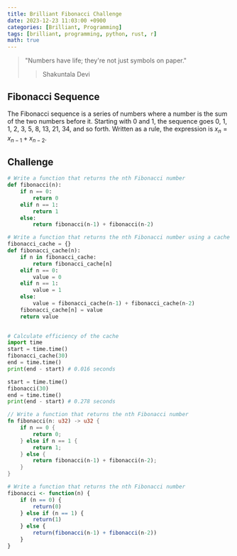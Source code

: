 ```yaml
---
title: Brilliant Fibonacci Challenge
date: 2023-12-23 11:03:00 +0900
categories: [Brilliant, Programming]
tags: [brilliant, programming, python, rust, r]
math: true
---
```


>"Numbers have life; they're not just symbols on paper."
>> Shakuntala Devi

## Fibonacci Sequence

The Fibonacci sequence is a series of numbers where a number is the sum of the two numbers before it. Starting with 0 and 1, the sequence goes 0, 1, 1, 2, 3, 5, 8, 13, 21, 34, and so forth. Written as a rule, the expression is $x_n = x_{n-1} + x_{n-2}$.

## Challenge

```python
# Write a function that returns the nth Fibonacci number
def fibonacci(n):
    if n == 0:
        return 0
    elif n == 1:
        return 1
    else:
        return fibonacci(n-1) + fibonacci(n-2)

# Write a function that returns the nth Fibonacci number using a cache
fibonacci_cache = {}
def fibonacci_cache(n):
    if n in fibonacci_cache:
        return fibonacci_cache[n]
    elif n == 0:
        value = 0
    elif n == 1:
        value = 1
    else:
        value = fibonacci_cache(n-1) + fibonacci_cache(n-2)
    fibonacci_cache[n] = value
    return value
    

# Calculate efficiency of the cache
import time
start = time.time()
fibonacci_cache(30)
end = time.time()
print(end - start) # 0.016 seconds

start = time.time()
fibonacci(30)
end = time.time()
print(end - start) # 0.278 seconds
```

```rust
// Write a function that returns the nth Fibonacci number
fn fibonacci(n: u32) -> u32 {
    if n == 0 {
        return 0;
    } else if n == 1 {
        return 1;
    } else {
        return fibonacci(n-1) + fibonacci(n-2);
    }
}
```

```r
# Write a function that returns the nth Fibonacci number
fibonacci <- function(n) {
    if (n == 0) {
        return(0)
    } else if (n == 1) {
        return(1)
    } else {
        return(fibonacci(n-1) + fibonacci(n-2))
    }
}
```

